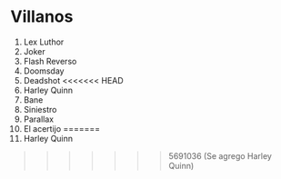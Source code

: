 
# Villanos

1. Lex Luthor
2. Joker
3. Flash Reverso
4. Doomsday
5. Deadshot
<<<<<<< HEAD
6. Harley Quinn
7. Bane
8. Siniestro
9. Parallax
10. El acertijo
=======
6. Harley Quinn
>>>>>>> 5691036 (Se agrego Harley Quinn)

